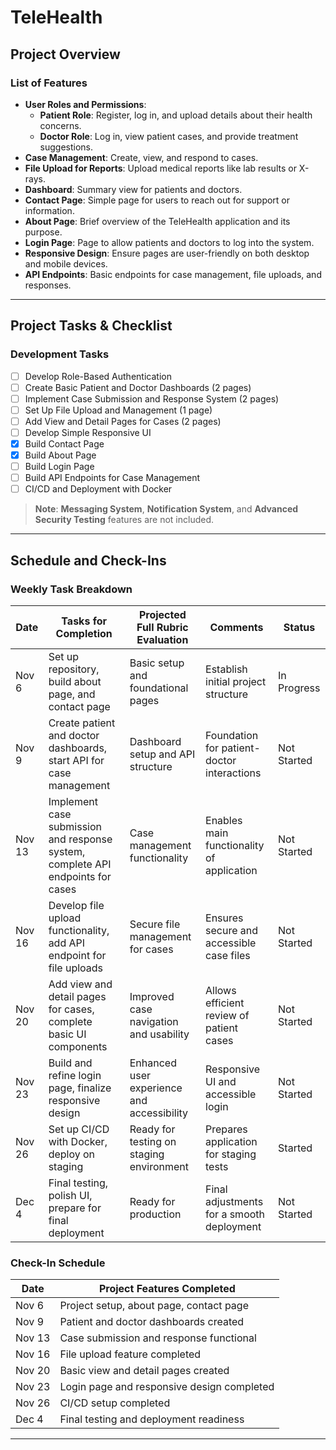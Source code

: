 # TeleHealth

## Project Overview

### List of Features
- **User Roles and Permissions**:
  - **Patient Role**: Register, log in, and upload details about their health concerns.
  - **Doctor Role**: Log in, view patient cases, and provide treatment suggestions.
- **Case Management**: Create, view, and respond to cases.
- **File Upload for Reports**: Upload medical reports like lab results or X-rays.
- **Dashboard**: Summary view for patients and doctors.
- **Contact Page**: Simple page for users to reach out for support or information.
- **About Page**: Brief overview of the TeleHealth application and its purpose.
- **Login Page**: Page to allow patients and doctors to log into the system.
- **Responsive Design**: Ensure pages are user-friendly on both desktop and mobile devices.
- **API Endpoints**: Basic endpoints for case management, file uploads, and responses.

---

## Project Tasks & Checklist

### Development Tasks
- [ ] Develop Role-Based Authentication
- [ ] Create Basic Patient and Doctor Dashboards (2 pages)
- [ ] Implement Case Submission and Response System (2 pages)
- [ ] Set Up File Upload and Management (1 page)
- [ ] Add View and Detail Pages for Cases (2 pages)
- [ ] Develop Simple Responsive UI
- [x] Build Contact Page
- [x] Build About Page
- [ ] Build Login Page
- [ ] Build API Endpoints for Case Management
- [ ] CI/CD and Deployment with Docker

> **Note**: **Messaging System**, **Notification System**, and **Advanced Security Testing** features are not included.

---

## Schedule and Check-Ins

### Weekly Task Breakdown

| Date     | Tasks for Completion                                                                                     | Projected Full Rubric Evaluation              | Comments                                     | Status                  |
|----------|----------------------------------------------------------------------------------------------------------|-----------------------------------------------|----------------------------------------------|-------------------------|
| Nov 6    | Set up repository, build about page, and contact page                                                     | Basic setup and foundational pages            | Establish initial project structure          | In Progress             |
| Nov 9    | Create patient and doctor dashboards, start API for case management                                       | Dashboard setup and API structure             | Foundation for patient-doctor interactions   | Not Started             |
| Nov 13   | Implement case submission and response system, complete API endpoints for cases                           | Case management functionality                 | Enables main functionality of application    | Not Started             |
| Nov 16   | Develop file upload functionality, add API endpoint for file uploads                                      | Secure file management for cases              | Ensures secure and accessible case files     | Not Started             |
| Nov 20   | Add view and detail pages for cases, complete basic UI components                                         | Improved case navigation and usability        | Allows efficient review of patient cases     | Not Started             |
| Nov 23   | Build and refine login page, finalize responsive design                                                   | Enhanced user experience and accessibility    | Responsive UI and accessible login           | Not Started             |
| Nov 26   | Set up CI/CD with Docker, deploy on staging                                                              | Ready for testing on staging environment      | Prepares application for staging tests       | Started             |
| Dec 4    | Final testing, polish UI, prepare for final deployment                                                    | Ready for production                          | Final adjustments for a smooth deployment    | Not Started             |

### Check-In Schedule

| Date  | Project Features Completed                |
|-------|-------------------------------------------|
| Nov 6 | Project setup, about page, contact page   |
| Nov 9 | Patient and doctor dashboards created     |
| Nov 13| Case submission and response functional   |
| Nov 16| File upload feature completed             |
| Nov 20| Basic view and detail pages created       |
| Nov 23| Login page and responsive design completed|
| Nov 26| CI/CD setup completed                     |
| Dec 4 | Final testing and deployment readiness    |

---
